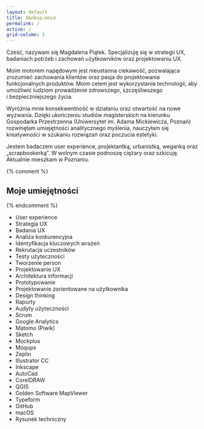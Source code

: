 ```yaml
---
layout: default
title: O&nbsp;mnie
permalink: /
active: /
grid-column: 1
---
```


<div class="container">
	<div class="about">
		<p>
			Cześć, nazywam się Magdalena Piątek. Specjalizuję się w&nbsp;strategii UX, badaniach potrzeb i&nbsp;zachowań użytkowników oraz projektowaniu UX.
		</p>
		<p>
			Moim motorem napędowym jest nieustanna ciekawość, pozwalająca zrozumieć zachowania klientów oraz pasja do projektowania funkcjonalnych produktów. Moim celem jest wykorzystanie technologii, aby umożliwić ludziom prowadzenie zdrowszego, szczęśliwszego i&nbsp;bezpieczniejszego życia.
		</p>
		<p>
			Wyróżnia mnie konsekwentność w działaniu oraz otwartość na nowe wyzwania. Dzięki ukończeniu studiów magisterskich na kierunku Gospodarka Przestrzenna (Uniwersytet im.&nbsp;Adama Mickiewicza, Poznań) rozwinęłam umiejętności analitycznego myślenia, nauczyłam się kreatywności w szukaniu rozwiązań oraz poczucia estetyki.
		</p>
		<p>
			Jestem badaczem user experience, projektantką, urbanistką, weganką oraz „scrapbookerką”. W wolnym czasie podnoszę ciężary oraz szkicuję. Aktualnie mieszkam w Poznaniu.
		</p>
	</div>
	<div class="line"></div>
	{% comment %} <h2> Moje umiejętności </h2> {% endcomment %}
	<ul class="skills">
		<li class="skill">User experience</li>
		<li class="skill">Strategia UX</li>
		<li class="skill">Badania UX</li>
		<li class="skill">Analiza konkurencyjna</li>
		<li class="skill">Identyfikacja kluczowych wrażeń</li>
		<li class="skill">Rekrutacja uczestników</li>
		<li class="skill">Testy użyteczności</li>
		<li class="skill">Tworzenie person</li>
		<li class="skill">Projektowanie UX</li>
		<li class="skill">Architektura informacji</li>
		<li class="skill">Prototypowanie</li>
		<li class="skill">Projektowanie zorientowane na użytkownika</li>
		<li class="skill">Design thinking</li>
		<li class="skill">Raporty</li>
		<li class="skill">Audyty użyteczności</li>
		<li class="skill">Scrum</li>
		<li class="skill">Google Analytics</li>
		<li class="skill">Matomo (Piwik)</li>
		<li class="skill">Sketch</li>
		<li class="skill">Mockplus</li>
		<li class="skill">Moqups</li>
		<li class="skill">Zeplin</li>
		<li class="skill">Illustrator CC</li>
		<li class="skill">Inkscape</li>
		<li class="skill">AutoCad</li>
		<li class="skill">CorelDRAW</li>
    	<li class="skill">QGIS</li>
    	<li class="skill">Golden Software MapViewer</li>
    	<li class="skill">Typeform</li>
    	<li class="skill">GitHub</li>
    	<li class="skill">macOS</li>
    	<li class="skill">Rysunek techniczny</li>
    </ul>

</div>
